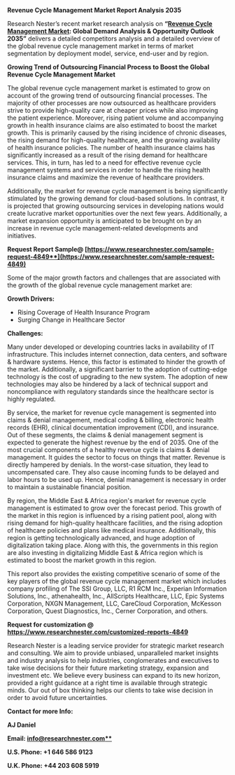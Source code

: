 ﻿**Revenue Cycle Management Market Report Analysis 2035**

Research Nester’s recent market research analysis on **“[Revenue Cycle Management Market](https://www.researchnester.com/reports/revenue-cycle-management-market/4849): Global Demand Analysis & Opportunity Outlook 2035”** delivers a detailed competitors analysis and a detailed overview of the global revenue cycle management market in terms of market segmentation by deployment model, service, end-user and by region. 

**Growing Trend of Outsourcing Financial Process to Boost the Global Revenue Cycle Management Market** 

The global revenue cycle management market is estimated to grow on account of the growing trend of outsourcing financial processes. The majority of other processes are now outsourced as healthcare providers strive to provide high-quality care at cheaper prices while also improving the patient experience. Moreover, rising patient volume and accompanying growth in health insurance claims are also estimated to boost the market growth. This is primarily caused by the rising incidence of chronic diseases, the rising demand for high-quality healthcare, and the growing availability of health insurance policies. The number of health insurance claims has significantly increased as a result of the rising demand for healthcare services. This, in turn, has led to a need for effective revenue cycle management systems and services in order to handle the rising health insurance claims and maximize the revenue of healthcare providers. 

Additionally, the market for revenue cycle management is being significantly stimulated by the growing demand for cloud-based solutions. In contrast, it is projected that growing outsourcing services in developing nations would create lucrative market opportunities over the next few years. Additionally, a market expansion opportunity is anticipated to be brought on by an increase in revenue cycle management-related developments and initiatives.

**Request Report Sample@ [https://www.researchnester.com/sample-request-4849**](https://www.researchnester.com/sample-request-4849)**

Some of the major growth factors and challenges that are associated with the growth of the global revenue cycle management market are: 

**Growth Drivers:**

- Rising Coverage of Health Insurance Program 
- Surging Change in Healthcare Sector 

**Challenges:**

Many under developed or developing countries lacks in availability of IT infrastructure. This includes internet connection, data centers, and software & hardware systems. Hence, this factor is estimated to hinder the growth of the market. Additionally, a significant barrier to the adoption of cutting-edge technology is the cost of upgrading to the new system. The adoption of new technologies may also be hindered by a lack of technical support and noncompliance with regulatory standards since the healthcare sector is highly regulated. 

By service, the market for revenue cycle management is segmented into claims & denial management, medical coding & billing, electronic health records (EHR), clinical documentation improvement (CDI), and insurance. Out of these segments, the claims & denial management segment is expected to generate the highest revenue by the end of 2035. One of the most crucial components of a healthy revenue cycle is claims & denial management. It guides the sector to focus on things that matter. Revenue is directly hampered by denials. In the worst-case situation, they lead to uncompensated care. They also cause incoming funds to be delayed and labor hours to be used up. Hence, denial management is necessary in order to maintain a sustainable financial position. 

By region, the Middle East & Africa region's market for revenue cycle management is estimated to grow over the forecast period. This growth of the market in this region is influenced by a rising patient pool, along with rising demand for high-quality healthcare facilities, and the rising adoption of healthcare policies and plans like medical insurance. Additionally, this region is getting technologically advanced, and huge adoption of digitalization taking place. Along with this, the governments in this region are also investing in digitalizing Middle East & Africa region which is estimated to boost the market growth in this region. 

This report also provides the existing competitive scenario of some of the key players of the global revenue cycle management market which includes company profiling of The SSI Group, LLC, R1 RCM Inc., Experian Information Solutions, Inc., athenahealth, Inc., AllScripts Healthcare, LLC, Epic Systems Corporation, NXGN Management, LLC, CareCloud Corporation, McKesson Corporation, Quest Diagnostics, Inc., Cerner Corporation, and others. 

**Request for customization @ <https://www.researchnester.com/customized-reports-4849>** 

Research Nester is a leading service provider for strategic market research and consulting. We aim to provide unbiased, unparalleled market insights and industry analysis to help industries, conglomerates and executives to take wise decisions for their future marketing strategy, expansion and investment etc. We believe every business can expand to its new horizon, provided a right guidance at a right time is available through strategic minds. Our out of box thinking helps our clients to take wise decision in order to avoid future uncertainties.

**Contact for more Info:**

**AJ Daniel**

**Email: [info@researchnester.com**](mailto:info@researchnester.com)**

**U.S. Phone: +1 646 586 9123** 

**U.K. Phone: +44 203 608 5919**


